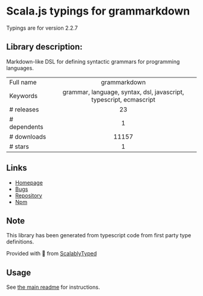 
# Scala.js typings for grammarkdown

Typings are for version 2.2.7

## Library description:
Markdown-like DSL for defining syntactic grammars for programming languages.

|                    |                 |
| ------------------ | :-------------: |
| Full name          | grammarkdown |
| Keywords           | grammar, language, syntax, dsl, javascript, typescript, ecmascript |
| # releases         | 23 |
| # dependents       | 1 |
| # downloads        | 11157 |
| # stars            | 1 |

## Links
- [Homepage](https://github.com/rbuckton/grammarkdown)
- [Bugs](https://github.com/rbuckton/grammarkdown/issues)
- [Repository](https://github.com/rbuckton/grammarkdown)
- [Npm](https://www.npmjs.com/package/grammarkdown)
    


## Note
This library has been generated from typescript code from first party type definitions.

Provided with :purple_heart: from [ScalablyTyped](https://github.com/oyvindberg/ScalablyTyped)

## Usage
See [the main readme](../../readme.md) for instructions.


